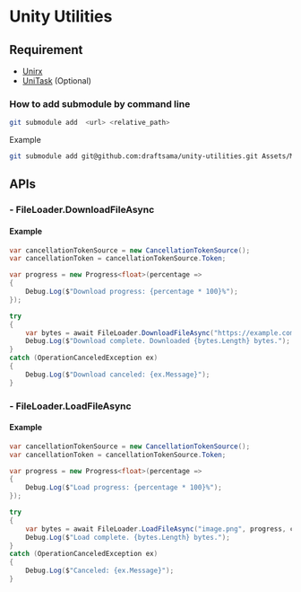 # Unity Utilities

## Requirement 
- [Unirx](https://github.com/neuecc/UniRx)
- [UniTask](https://github.com/Cysharp/UniTask) (Optional)



### How to add submodule by command line
```bash
git submodule add  <url> <relative_path>
```
Example
```bash
git submodule add git@github.com:draftsama/unity-utilities.git Assets/Modules/unity-utilities
```



## APIs

### - FileLoader.DownloadFileAsync
#### Example
```cs
var cancellationTokenSource = new CancellationTokenSource();
var cancellationToken = cancellationTokenSource.Token;

var progress = new Progress<float>(percentage =>
{
    Debug.Log($"Download progress: {percentage * 100}%");
});

try
{
    var bytes = await FileLoader.DownloadFileAsync("https://example.com/myfile.txt", progress, cancellationToken);
    Debug.Log($"Download complete. Downloaded {bytes.Length} bytes.");
}
catch (OperationCanceledException ex)
{
    Debug.Log($"Download canceled: {ex.Message}");
}
```

### - FileLoader.LoadFileAsync
#### Example
```cs
var cancellationTokenSource = new CancellationTokenSource();
var cancellationToken = cancellationTokenSource.Token;

var progress = new Progress<float>(percentage =>
{
    Debug.Log($"Load progress: {percentage * 100}%");
});

try
{
    var bytes = await FileLoader.LoadFileAsync("image.png", progress, cancellationToken);
    Debug.Log($"Load complete. {bytes.Length} bytes.");
}
catch (OperationCanceledException ex)
{
    Debug.Log($"Canceled: {ex.Message}");
}
```
